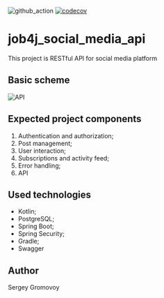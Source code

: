 ![github_action](https://github.com/Sir-Hedgehog/job4j_social_media_api/actions/workflows/build.yml/badge.svg?branch=main)
[![codecov](https://codecov.io/gh/Sir-Hedgehog/job4j_social_media_api/branch/master/graph/badge.svg)](https://codecov.io/gh/Sir-Hedgehog/job4j_social_media_api)

# job4j_social_media_api
This project is RESTful API for social media platform

## Basic scheme
![API](https://media.sproutsocial.com/uploads/2022/10/API_defined3-02.png)

## Expected project components 

1) Authentication and authorization;
2) Post management;
3) User interaction;
4) Subscriptions and activity feed;
5) Error handling;
6) API

## Used technologies
* Kotlin;
* PostgreSQL;
* Spring Boot;
* Spring Security;
* Gradle;
* Swagger

## Author
Sergey Gromovoy